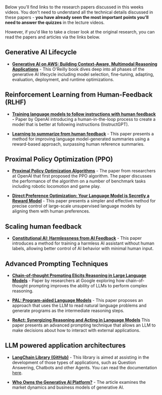 Below you'll find links to the research papers discussed in this weeks videos. You don't need to understand all the technical details discussed in these papers - **you have already seen the most important points you'll need to answer the quizzes** in the lecture videos.

However, if you'd like to take a closer look at the original research, you can read the papers and articles via the links below.

## **Generative AI Lifecycle**

-   [**Generative AI on AWS: Building Context-Aware, Multimodal Reasoning Applications**](https://www.amazon.com/Generative-AI-AWS-Multimodal-Applications/dp/1098159225/ "Generative AI on AWS: Building Context-Aware Multimodal Reasoning Applications") - This O'Reilly book dives deep into all phases of the generative AI lifecycle including model selection, fine-tuning, adapting, evaluation, deployment, and runtime optimizations.
    

## **Reinforcement Learning from Human-Feedback (RLHF)**

-   [**Training language models to follow instructions with human feedback**](https://arxiv.org/pdf/2203.02155.pdf) **-** Paper by OpenAI introducing a human-in-the-loop process to create a model that is better at following instructions (InstructGPT).
    
-   [**Learning to summarize from human feedback**](https://arxiv.org/pdf/2009.01325.pdf) - This paper presents a method for improving language model-generated summaries using a reward-based approach, surpassing human reference summaries.
    

## **Proximal Policy Optimization (PPO)**

-   [**Proximal Policy Optimization Algorithms**](https://arxiv.org/pdf/1707.06347.pdf) - The paper from researchers at OpenAI that first proposed the PPO algorithm. The paper discusses the performance of the algorithm on a number of benchmark tasks including robotic locomotion and game play.
    
-   [**Direct Preference Optimization: Your Language Model is Secretly a Reward Model**](https://arxiv.org/pdf/2305.18290.pdf) - This paper presents a simpler and effective method for precise control of large-scale unsupervised language models by aligning them with human preferences.
    

## **Scaling human feedback**

-   [**Constitutional AI: Harmlessness from AI Feedback**](https://arxiv.org/pdf/2212.08073.pdf) \- This paper introduces a method for training a harmless AI assistant without human labels, allowing better control of AI behavior with minimal human input.
    

## **Advanced Prompting Techniques**

-   [**Chain-of-thought Prompting Elicits Reasoning in Large Language Models**](https://arxiv.org/pdf/2201.11903.pdf) - Paper by researchers at Google exploring how chain-of-thought prompting improves the ability of LLMs to perform complex reasoning.
    
-   [**PAL: Program-aided Language Models**](https://arxiv.org/abs/2211.10435) - This paper proposes an approach that uses the LLM to read natural language problems and generate programs as the intermediate reasoning steps.
    
-   [**ReAct: Synergizing Reasoning and Acting in Language Models**](https://arxiv.org/abs/2210.03629) This paper presents an advanced prompting technique that allows an LLM to make decisions about how to interact with external applications.
    

## **LLM powered application architectures**

-   [**LangChain Library (GitHub)**](https://github.com/hwchase17/langchain) \- This library is aimed at assisting in the development of those types of applications, such as Question Answering, Chatbots and other Agents. You can read the documentation [here](https://docs.langchain.com/docs/).
    
-   [**Who Owns the Generative AI Platform?**](https://a16z.com/2023/01/19/who-owns-the-generative-ai-platform/) \- The article examines the market dynamics and business models of generative AI.